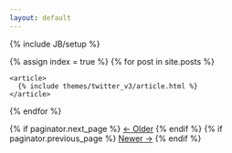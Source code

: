 ```yaml
---
layout: default
---
```

{% include JB/setup %}

<div class="blog-index">
  {% assign index = true %}
  {% for post in site.posts %}
  
    <article>
      {% include themes/twitter_v3/article.html %}
    </article>
  {% endfor %}
  <div class="pagination">
    {% if paginator.next_page %}
      <a class="prev" href="{{paginator.next_page}}">&larr; Older</a>
    {% endif %}
    <!-- <a href="archives">Blog Archives</a> -->
    {% if paginator.previous_page %}
    <a class="next" href="{{paginator.previous_page}}">Newer &rarr;</a>
    {% endif %}
  </div>
</div> 